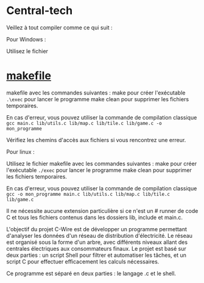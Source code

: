 # Central-tech

Veillez à tout compiler comme ce qui suit :

Pour Windows :

Utilisez le fichier <h1 style="text-decoration: underline;">makefile</h1>makefile avec les commandes suivantes : make pour créer l'exécutable `.\exec` pour lancer le programme make clean pour supprimer les fichiers temporaires.

En cas d'erreur, vous pouvez utiliser la commande de compilation classique `gcc main.c lib/utils.c lib/map.c lib/tile.c lib/game.c -o mon_programme`

Vérifiez les chemins d'accès aux fichiers si vous rencontrez une erreur.

Pour linux :

Utilisez le fichier makefile avec les commandes suivantes : make pour créer l'exécutable `./exec` pour lancer le programme make clean pour supprimer les fichiers temporaires.

En cas d'erreur, vous pouvez utiliser la commande de compilation classique `gcc -o mon_programme main.c lib/utils.c lib/map.c lib/tile.c lib/game.c`

Il ne nécessite aucune extension particulière si ce n'est un # runner de code C et tous les fichiers contenus dans les dossiers lib, include et main.c.

L'objectif du projet C-Wire est de développer un programme permettant d'analyser les données d'un réseau de distribution d'électricité. Le réseau est organisé sous la forme d'un arbre, avec différents niveaux allant des centrales électriques aux consommateurs finaux. Le projet est basé sur deux parties : un script Shell pour filtrer et automatiser les tâches, et un script C pour effectuer efficacement les calculs nécessaires.

Ce programme est séparé en deux parties : le langage .c et le shell.


